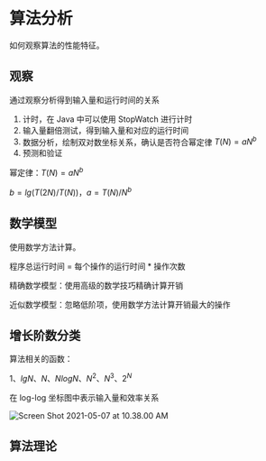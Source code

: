 # 算法分析

如何观察算法的性能特征。

## 观察

通过观察分析得到输入量和运行时间的关系

1. 计时，在 Java 中可以使用 StopWatch 进行计时
2. 输入量翻倍测试，得到输入量和对应的运行时间
3. 数据分析，绘制双对数坐标关系，确认是否符合幂定律 $T(N) = aN^b$
4. 预测和验证

幂定律：$T(N) = aN^b$

$b = lg(T(2N)/T(N))$，$a = T(N) / N^b$

## 数学模型

使用数学方法计算。

程序总运行时间 = 每个操作的运行时间 \* 操作次数

精确数学模型：使用高级的数学技巧精确计算开销

近似数学模型：忽略低阶项，使用数学方法计算开销最大的操作

## 增长阶数分类

算法相关的函数：

$1、lgN、N、NlogN、N^2、N^3、2^N$

在 log-log 坐标图中表示输入量和效率关系

![Screen Shot 2021-05-07 at 10.38.00 AM](https://gitee.com/curlly-brackets/pic-bed/raw/master/Screen%20Shot%202021-05-07%20at%2010.38.00%20AM.png)

## 算法理论

